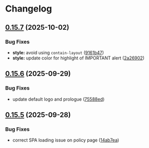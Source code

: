 # Changelog

## [0.15.7](https://github.com/tuyuritio/astro-theme-thought-lite/compare/v0.15.6...v0.15.7) (2025-10-02)


### Bug Fixes

* **style:** avoid using `contain-layout` ([9161b47](https://github.com/tuyuritio/astro-theme-thought-lite/commit/9161b47e5ce9f8d7746d2d40a1fd5073feec7d02))
* **style:** update color for highlight of IMPORTANT alert ([2a26902](https://github.com/tuyuritio/astro-theme-thought-lite/commit/2a26902843f2327ec7e4866e90481868345eb5e9))

## [0.15.6](https://github.com/tuyuritio/astro-theme-thought-lite/compare/v0.15.5...v0.15.6) (2025-09-29)


### Bug Fixes

* update default logo and prologue ([75588ed](https://github.com/tuyuritio/astro-theme-thought-lite/commit/75588ed6ec7ebeeca65682a967a9729175e9b5e7))

## [0.15.5](https://github.com/tuyuritio/astro-theme-thought-lite/compare/v0.15.4...v0.15.5) (2025-09-28)


### Bug Fixes

* correct SPA loading issue on policy page ([14ab7ea](https://github.com/tuyuritio/astro-theme-thought-lite/commit/14ab7ea82da36c8b9f3994e2b57d102df32c15d8))
